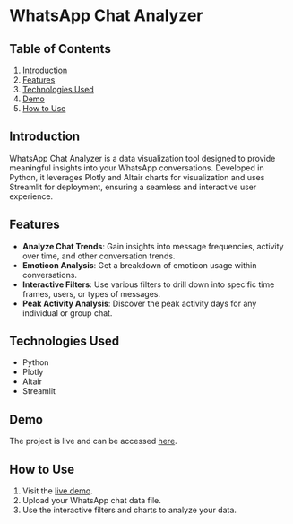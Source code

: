 # WhatsApp Chat Analyzer

## Table of Contents

1. [Introduction](#introduction)
2. [Features](#features)
3. [Technologies Used](#technologies-used)
4. [Demo](#demo)
5. [How to Use](#how-to-use)

## Introduction

WhatsApp Chat Analyzer is a data visualization tool designed to provide meaningful insights into your WhatsApp conversations. Developed in Python, it leverages Plotly and Altair charts for visualization and uses Streamlit for deployment, ensuring a seamless and interactive user experience.

## Features

- **Analyze Chat Trends**: Gain insights into message frequencies, activity over time, and other conversation trends.
- **Emoticon Analysis**: Get a breakdown of emoticon usage within conversations.
- **Interactive Filters**: Use various filters to drill down into specific time frames, users, or types of messages.
- **Peak Activity Analysis**: Discover the peak activity days for any individual or group chat.

## Technologies Used

- Python
- Plotly
- Altair
- Streamlit

## Demo

The project is live and can be accessed [here](https://farneet24-chatanalyzer-app-pi7gil.streamlit.app/).

## How to Use

1. Visit the [live demo](https://farneet24-chatanalyzer-app-pi7gil.streamlit.app/).
2. Upload your WhatsApp chat data file.
3. Use the interactive filters and charts to analyze your data.

